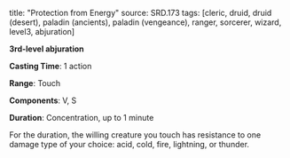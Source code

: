 title: "Protection from Energy"
source: SRD.173
tags: [cleric, druid, druid (desert), paladin (ancients), paladin (vengeance), ranger, sorcerer, wizard, level3, abjuration]

**3rd-level abjuration**

**Casting Time**: 1 action

**Range**: Touch

**Components**: V, S

**Duration**: Concentration, up to 1 minute

For the duration, the willing creature you touch has resistance to one damage type of your choice: acid, cold, fire, lightning, or thunder.
